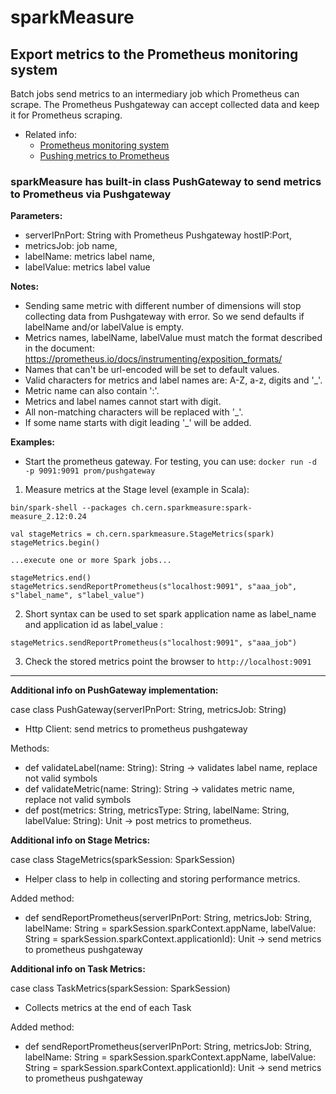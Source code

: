 # sparkMeasure
## Export metrics to the Prometheus monitoring system

Batch jobs send metrics to an intermediary job which Prometheus can scrape.
The Prometheus Pushgateway can accept collected data and keep it for Prometheus scraping.
* Related info:
   - [Prometheus monitoring system](https://prometheus.io/)
   - [Pushing metrics to Prometheus](https://prometheus.io/docs/instrumenting/pushing/)

### sparkMeasure has built-in class PushGateway to send metrics to Prometheus via Pushgateway ###

**Parameters:**

* serverIPnPort: String with Prometheus Pushgateway hostIP:Port,
* metricsJob: job name,
* labelName: metrics label name,
* labelValue: metrics label value

**Notes:**

 * Sending same metric with different number of dimensions will stop collecting data from Pushgateway with error. So we send defaults if labelName and/or labelValue is empty.
 * Metrics names, labelName, labelValue must match the format described in the document:
https://prometheus.io/docs/instrumenting/exposition_formats/
 * Names that can't be url-encoded will be set to default values.
 * Valid characters for metrics and label names are: A-Z, a-z, digits and '_'.
 * Metric name can also contain ':'.
 * Metrics and label names cannot start with digit.
 * All non-matching characters will be replaced with '_'.
 * If some name starts with digit leading '_' will be added.

**Examples:**
 
- Start the prometheus gateway. For testing, you can use:
`docker run -d -p 9091:9091 prom/pushgateway`

1. Measure metrics at the Stage level (example in Scala):
```
bin/spark-shell --packages ch.cern.sparkmeasure:spark-measure_2.12:0.24 

val stageMetrics = ch.cern.sparkmeasure.StageMetrics(spark) 
stageMetrics.begin()

...execute one or more Spark jobs...

stageMetrics.end()
stageMetrics.sendReportPrometheus(s"localhost:9091", s"aaa_job", s"label_name", s"label_value")
```

2. Short syntax can be used to set spark application name as label_name and application id as label_value :
```
stageMetrics.sendReportPrometheus(s"localhost:9091", s"aaa_job")
```

3. Check the stored metrics
point the browser to `http://localhost:9091`

---
**Additional info on PushGateway implementation:**

case class PushGateway(serverIPnPort: String, metricsJob: String)
   * Http Client: send metrics to prometheus pushgateway

Methods:
   * def validateLabel(name: String): String -> validates label name, replace not valid symbols
   * def validateMetric(name: String): String -> validates metric name, replace not valid symbols
   * def post(metrics: String, metricsType: String, labelName: String, labelValue: String): Unit -> post metrics to prometheus.

**Additional info on Stage Metrics:**

case class StageMetrics(sparkSession: SparkSession)
   * Helper class to help in collecting and storing performance metrics.

Added method:
   * def sendReportPrometheus(serverIPnPort: String, metricsJob: String,
     labelName: String = sparkSession.sparkContext.appName,
     labelValue: String = sparkSession.sparkContext.applicationId): Unit -> send metrics to prometheus pushgateway

**Additional info on Task Metrics:**

case class TaskMetrics(sparkSession: SparkSession)
   * Collects metrics at the end of each Task

Added method:
   * def sendReportPrometheus(serverIPnPort: String, metricsJob: String,
     labelName: String = sparkSession.sparkContext.appName,
     labelValue: String = sparkSession.sparkContext.applicationId): Unit -> send metrics to prometheus pushgateway
   